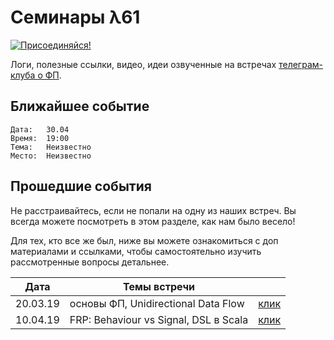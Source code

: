 # Семинары λ61

[![Присоединяйся!](https://patrolavia.github.io/telegram-badge/chat.png)](https://t.me/lambda61)

Логи, полезные ссылки, видео, идеи озвученные на встречах [телеграм-клуба о ФП](https://t.me/lambda61).

## Ближайшее событие

```
Дата:   30.04
Время:  19:00
Тема:   Неизвестно
Место:  Неизвестно
```

## Прошедшие события

Не расстраивайтесь, если не попали на одну из наших встреч. Вы всегда можете посмотреть в этом разделе, как нам было весело!

Для тех, кто все же был, ниже вы можете ознакомиться с доп материалами и ссылками, чтобы самостоятельно изучить рассмотренные вопросы детальнее.

| Дата        | Темы встречи           |   |
| ------------- |-------------| -----|
| 20.03.19    | основы ФП, Unidirectional Data Flow | [клик](seminars/200319-Basics-UDF.md) |
| 10.04.19 | FRP: Behaviour vs Signal, DSL в Scala |   [клик](seminars/100419-FRP-DSL.md) |
